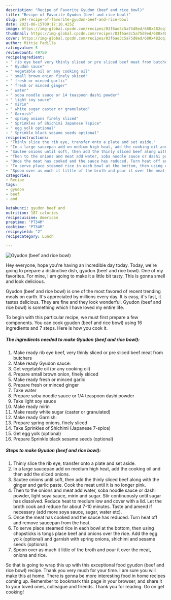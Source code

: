 ```yaml
---
description: "Recipe of Favorite Gyudon (beef and rice bowl)"
title: "Recipe of Favorite Gyudon (beef and rice bowl)"
slug: 294-recipe-of-favorite-gyudon-beef-and-rice-bowl
date: 2021-08-15T09:17:10.425Z
image: https://img-global.cpcdn.com/recipes/03f6ae3c5a75d8ed/680x482cq70/gyudon-beef-and-rice-bowl-recipe-main-photo.jpg
thumbnail: https://img-global.cpcdn.com/recipes/03f6ae3c5a75d8ed/680x482cq70/gyudon-beef-and-rice-bowl-recipe-main-photo.jpg
cover: https://img-global.cpcdn.com/recipes/03f6ae3c5a75d8ed/680x482cq70/gyudon-beef-and-rice-bowl-recipe-main-photo.jpg
author: Mittie Padilla
ratingvalue: 5
reviewcount: 49750
recipeingredient:
- " rib eye beef very thinly sliced or pre sliced beef meat from butchers"
- " Gyudon sauce"
- " vegetable oil or any cooking oil"
- " small brown onion finely skiced"
- " fresh or minced garlic"
- " fresh or minced ginger"
- " water"
- " soba noodle sauce or 14 teaspoon dashi powder"
- " light soy sauce"
- " mirin"
- " white sugar caster or granulated"
- " Garnish"
- " spring onions finely sliced"
- " Sprinkles of Shichimi Japanese 7spice"
- " egg yolk optional"
- " Sprinkle black sesame seeds optional"
recipeinstructions:
- "Thinly slice the rib eye, transfer onto a plate and set aside."
- "In a large saucepan add on medium high heat, add the cooking oil and then add the sliced onions."
- "Sautee onions until soft, then add the thinly sliced beef along with the ginger and garlic paste. Cook the meat until it is no longer pink."
- "Then to the onions and meat add water, soba noodle sauce or dashi powder, light soya sauce, mirin and sugar. Stir continuously until sugar has dissolved. Reduce heat to medium low and cover with a lid. Let the broth cook and reduce for about 7-10 minutes. Taste and amend if necessary (add more soya sauce, sugar, water etc)."
- "Once the meat has cooked and the sauce has reduced. Turn heat off and remove saucepan from the heat."
- "To serve place steamed rice in each bowl at the bottom, then using chopsticks is tongs place beef and onions over the rice. Add the egg yolk (optional) and garnish with spring onions, shichimi and sesame seeds (optional)."
- "Spoon over as much it little of the broth and pour it over the meat, onions and rice."
categories:
- Recipe
tags:
- gyudon
- beef
- and

katakunci: gyudon beef and 
nutrition: 187 calories
recipecuisine: American
preptime: "PT34M"
cooktime: "PT34M"
recipeyield: "2"
recipecategory: Lunch

---
```



![Gyudon (beef and rice bowl)](https://img-global.cpcdn.com/recipes/03f6ae3c5a75d8ed/680x482cq70/gyudon-beef-and-rice-bowl-recipe-main-photo.jpg)

Hey everyone, hope you're having an incredible day today. Today, we're going to prepare a distinctive dish, gyudon (beef and rice bowl). One of my favorites. For mine, I am going to make it a little bit tasty. This is gonna smell and look delicious.



Gyudon (beef and rice bowl) is one of the most favored of recent trending meals on earth. It's appreciated by millions every day. It is easy, it's fast, it tastes delicious. They are fine and they look wonderful. Gyudon (beef and rice bowl) is something which I have loved my entire life.


To begin with this particular recipe, we must first prepare a few components. You can cook gyudon (beef and rice bowl) using 16 ingredients and 7 steps. Here is how you cook it.

<!--inarticleads1-->

##### The ingredients needed to make Gyudon (beef and rice bowl):

1. Make ready  rib eye beef, very thinly sliced or pre sliced beef meat from butchers
1. Make ready  Gyudon sauce:
1. Get  vegetable oil (or any cooking oil)
1. Prepare  small brown onion, finely skiced
1. Make ready  fresh or minced garlic
1. Prepare  fresh or minced ginger
1. Take  water
1. Prepare  soba noodle sauce or 1/4 teaspoon dashi powder
1. Take  light soy sauce
1. Make ready  mirin
1. Make ready  white sugar (caster or granulated)
1. Make ready  Garnish:
1. Prepare  spring onions, finely sliced
1. Take  Sprinkles of Shichimi (Japanese 7-spice)
1. Get  egg yolk (optional)
1. Prepare  Sprinkle black sesame seeds (optional)




<!--inarticleads2-->

##### Steps to make Gyudon (beef and rice bowl):

1. Thinly slice the rib eye, transfer onto a plate and set aside.
1. In a large saucepan add on medium high heat, add the cooking oil and then add the sliced onions.
1. Sautee onions until soft, then add the thinly sliced beef along with the ginger and garlic paste. Cook the meat until it is no longer pink.
1. Then to the onions and meat add water, soba noodle sauce or dashi powder, light soya sauce, mirin and sugar. Stir continuously until sugar has dissolved. Reduce heat to medium low and cover with a lid. Let the broth cook and reduce for about 7-10 minutes. Taste and amend if necessary (add more soya sauce, sugar, water etc).
1. Once the meat has cooked and the sauce has reduced. Turn heat off and remove saucepan from the heat.
1. To serve place steamed rice in each bowl at the bottom, then using chopsticks is tongs place beef and onions over the rice. Add the egg yolk (optional) and garnish with spring onions, shichimi and sesame seeds (optional).
1. Spoon over as much it little of the broth and pour it over the meat, onions and rice.




So that is going to wrap this up with this exceptional food gyudon (beef and rice bowl) recipe. Thank you very much for your time. I am sure you will make this at home. There is gonna be more interesting food in home recipes coming up. Remember to bookmark this page in your browser, and share it to your loved ones, colleague and friends. Thank you for reading. Go on get cooking!

